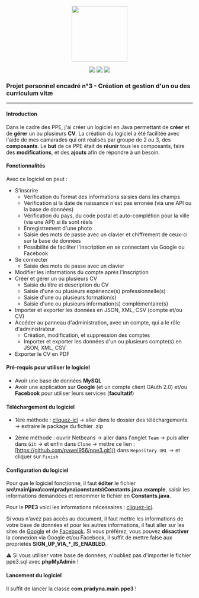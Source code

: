 <p align="center">
<img src="https://image.flaticon.com/icons/svg/1412/1412225.svg" width="150">
</p>

<p align="center">
<img src="http://hits.dwyl.io/pawel956/ppe3.svg">
<img src="https://img.shields.io/github/repo-size/pawel956/ppe3">
<img src="https://img.shields.io/badge/project-maven-red">
</p>

###  Projet personnel encadré n°3 - Création et gestion d'un ou des curriculum vitæ
---

#### Introduction
Dans le cadre des PPE, j'ai créer un logiciel en Java permettant de **créer** et de **gérer** un ou plusieurs **CV**. La création du logiciel a été facilitée avec l'aide de mes camarades qui ont réalisés par groupe de 2 ou 3, des **composants**. Le **but** de ce PPE était de **réunir** tous les composants, faire des **modifications**, et des **ajouts** afin de répondre à un besoin.

#### Fonctionnalités
Avec ce logiciel on peut :
- S'inscrire
    - Vérification du format des informations saisies dans les champs
    - Vérification si la date de naissance n'est pas erronée (via une API ou la base de données)
    - Vérification du pays, du code postal et auto-complétion pour la ville (via une API) si ils sont réels
    - Enregistrement d'une photo
    - Saisie des mots de passe avec un clavier et chiffrement de ceux-ci sur la base de données
    - Possibilité de faciliter l'inscription en se connectant via Google ou Facebook
- Se connecter
	- Saisie des mots de passe avec un clavier
- Modifier les informations du compte après l'inscription
- Créer et gérer un ou plusieurs CV
	- Saisie du titre et description du CV
	- Saisie d'une ou plusieurs expérience(s) professionnelle(s)
	- Saisie d'une ou plusieurs formation(s)
	- Saisie d'une ou plusieurs information(s) complémentaire(s)
- Importer et exporter les données en JSON, XML, CSV (compte et/ou CV)
- Accéder au panneau d'administration, avec un compte, qui a le rôle d'administrateur
	- Création, modification, et suppression des comptes
	- Importer et exporter les données d'un ou plusieurs compte(s) en JSON, XML, CSV
- Exporter le CV en PDF

#### Pré-requis pour utiliser le logiciel
 - Avoir une base de données **MySQL**
 - Avoir une application sur **Google** (et un compte client OAuth 2.0) et/ou **Facebook** pour utiliser leurs services (**facultatif**)

#### Téléchargement du logiciel
- 1ère méthode :  [cliquez-ici](https://github.com/pawel956/ppe3/archive/master.zip)  → aller dans le dossier des téléchargements → extraire le package du fichier .zip
    
- 2ème méthode : ouvrir Netbeans → aller dans l'onglet  `Team`  → puis aller dans  `Git`  → et enfin dans  `Clone`  → mettre ce lien :  [https://github.com/pawel956/ppe3.git]()  dans  `Repository URL`  → et cliquer sur  `Finish`

#### Configuration du logiciel
Pour que le logiciel fonctionne, il faut **éditer** le fichier **src\main\java\com\pradyna\constants\Constants.java.example**, saisir les informations demandées et renommer le fichier en **Constants.java**.

Pour le **PPE3** voici les informations nécessaires : [cliquez-ici](https://docs.google.com/document/d/15ZVClDCdQMAE44xiKp6cXZA4lnkenyuuymlzlG8Hg_Y/edit?usp=sharing).

Si vous n'avez pas accès au document, il faut mettre les informations de votre base de données et pour les autres informations, il faut aller sur les sites de [Google](https://console.developers.google.com/) et de [Facebook](https://developers.facebook.com/). Si vous préférez, vous pouvez **désactiver** la connexion via Google et/ou Facebook, il suffit de mettre false aux propriétés **SIGN_UP_VIA_*_IS_ENABLED**.

⚠ Si vous utiliser votre base de données, n'oubliez pas d'importer le fichier ppe3.sql avec **phpMyAdmin** !

#### Lancement du logiciel
Il suffit de lancer la classe **com.pradyna.main.ppe3** !